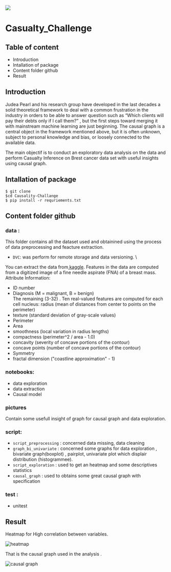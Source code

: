 ![](pictures/CI.png)

# Casualty_Challenge

## Table of content
- Introduction
- Intallation of package
- Content folder github
- Result
  
  
## Introduction
 Judea Pearl and his research group have developed in the last decades a solid theoretical framework to deal with a common frustration in the industry in orders to
be able to answer question such as “Which clients will pay their debts only if I call them?” , but the first steps toward merging it with mainstream machine learning are
just beginning. The causal graph is a central object in the framework mentioned above, but it is often unknown, subject to personal knowledge and bias, or loosely
connected to the available data.

The main objectif is to conduct an exploratory data analysis on the data and perform Casualty Inference on Brest cancer data set with useful insights using causal graph.

## Intallation of package
``` 
$ git clone 
$cd Causality-Challange
$ pip install -r requriements.txt
```
 
 ## Content folder github
 ### data :
 This folder contains all the dataset used and obtainined using the process of data preprocessing and feacture extraction.
  - ``DVC``:  was perform for remote storage and data versioning. \
  
 You can extract the data from[ kaggle](https://www.kaggle.com/uciml/breast-cancer-wisconsin-data).
 Features in the data are computed from a digitized image of a fine needle aspirate (FNA) of a breast mass.
Attribute Information:
- ID number
- Diagnosis (M = malignant, B = benign) \
 The remaining (3-32) . Ten real-valued features are computed for each cell nucleus: radius (mean of distances from center to points on the perimeter)
- texture (standard deviation of gray-scale values)
- Perimeter
- Area
- smoothness (local variation in radius lengths)
- compactness (perimeter^2 / area - 1.0)
- concavity (severity of concave portions of the contour)
- concave points (number of concave portions of the contour)
- Symmetry
- fractal dimension ("coastline approximation" - 1)

 ### notebooks:
 - data exploration
 - data extraction
 -  Causal model
 
 ### pictures 
 Contain some  usefull insight of graph for causal graph and data exploration.
 ### script:
 - ``script_preprocessing`` : concerned data missing, data cleaning
 - ``graph_bi_univariate`` : concerned some graphs for data exploration ,  bivariate graph(boxplot) , pairplot, univariate plot which displair distribution (histogrammee).
 - ``script_exploration`` : used to get an heatmap  and some descriptives statistics
 - ``causal_graph`` : used to obtains some great causal graph with specification 
 
 ### test : 
- unitest
 
 
 
 
 
 ## Result
 Heatmap for High correlation between variables.

 ![heatmap](pictures/heatmap_with_high_corr.png)
 
That is the causal graph used in the analysis .


 ![causal graph](pictures/causal_graph.png)


